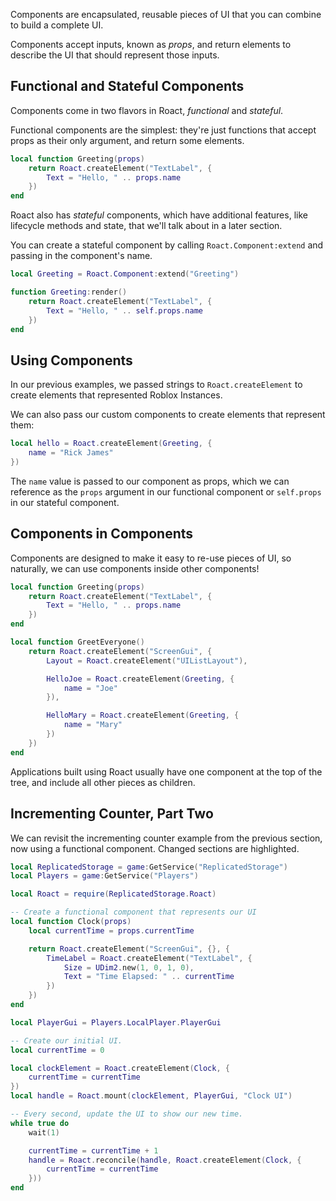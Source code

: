 Components are encapsulated, reusable pieces of UI that you can combine to build a complete UI.

Components accept inputs, known as *props*, and return elements to describe the UI that should represent those inputs.

## Functional and Stateful Components
Components come in two flavors in Roact, *functional* and *stateful*.

Functional components are the simplest: they're just functions that accept props as their only argument, and return some elements.

```lua
local function Greeting(props)
	return Roact.createElement("TextLabel", {
		Text = "Hello, " .. props.name
	})
end
```

Roact also has *stateful* components, which have additional features, like lifecycle methods and state, that we'll talk about in a later section.

You can create a stateful component by calling `Roact.Component:extend` and passing in the component's name.

```lua
local Greeting = Roact.Component:extend("Greeting")

function Greeting:render()
	return Roact.createElement("TextLabel", {
		Text = "Hello, " .. self.props.name
	})
end
```

## Using Components
In our previous examples, we passed strings to `Roact.createElement` to create elements that represented Roblox Instances.

We can also pass our custom components to create elements that represent them:

```lua
local hello = Roact.createElement(Greeting, {
	name = "Rick James"
})
```

The `name` value is passed to our component as props, which we can reference as the `props` argument in our functional component or `self.props` in our stateful component.

## Components in Components
Components are designed to make it easy to re-use pieces of UI, so naturally, we can use components inside other components!

```lua
local function Greeting(props)
	return Roact.createElement("TextLabel", {
		Text = "Hello, " .. props.name
	})
end

local function GreetEveryone()
	return Roact.createElement("ScreenGui", {
		Layout = Roact.createElement("UIListLayout"),

		HelloJoe = Roact.createElement(Greeting, {
			name = "Joe"
		}),

		HelloMary = Roact.createElement(Greeting, {
			name = "Mary"
		})
	})
end
```

Applications built using Roact usually have one component at the top of the tree, and include all other pieces as children.

## Incrementing Counter, Part Two
We can revisit the incrementing counter example from the previous section, now using a functional component. Changed sections are highlighted.

```lua hl_lines="6 7 8 23 24 25 26 33 34 35"
local ReplicatedStorage = game:GetService("ReplicatedStorage")
local Players = game:GetService("Players")

local Roact = require(ReplicatedStorage.Roact)

-- Create a functional component that represents our UI
local function Clock(props)
	local currentTime = props.currentTime

	return Roact.createElement("ScreenGui", {}, {
		TimeLabel = Roact.createElement("TextLabel", {
			Size = UDim2.new(1, 0, 1, 0),
			Text = "Time Elapsed: " .. currentTime
		})
	})
end

local PlayerGui = Players.LocalPlayer.PlayerGui

-- Create our initial UI.
local currentTime = 0

local clockElement = Roact.createElement(Clock, {
	currentTime = currentTime
})
local handle = Roact.mount(clockElement, PlayerGui, "Clock UI")

-- Every second, update the UI to show our new time.
while true do
	wait(1)

	currentTime = currentTime + 1
	handle = Roact.reconcile(handle, Roact.createElement(Clock, {
		currentTime = currentTime
	}))
end
```